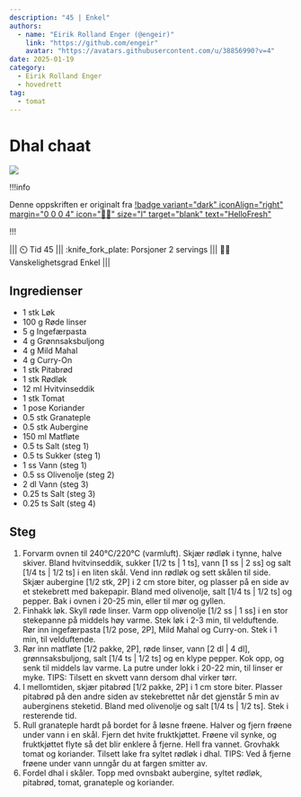 ```yaml
---
description: "45 | Enkel"
authors:
  - name: "Eirik Rolland Enger (@engeir)"
    link: "https://github.com/engeir"
    avatar: "https://avatars.githubusercontent.com/u/38856990?v=4"
date: 2025-01-19
category:
  - Eirik Rolland Enger
  - hovedrett
tag:
  - tomat
---
```


# Dhal chaat

![](/static/dhal-chaat/dhal-chaat.webp)

!!!info

Denne oppskriften er originalt fra
[!badge variant="dark" iconAlign="right" margin="0 0 0 4" icon=":cook:" size="l" target="blank" text="HelloFresh"](https://www.hellofresh.no/recipes/indisk-dhal-chaat-66ab2aebf66002bbd100ae96)

!!!

<!-- dprint-ignore-start -->
||| :timer_clock: Tid
45
||| :knife_fork_plate: Porsjoner
2 servings
||| :cook: Vanskelighetsgrad
Enkel
|||
<!-- dprint-ignore-end -->

## Ingredienser

- 1 stk Løk
- 100 g Røde linser
- 5 g Ingefærpasta
- 4 g Grønnsaksbuljong
- 4 g Mild Mahal
- 4 g Curry-On
- 1 stk Pitabrød
- 1 stk Rødløk
- 12 ml Hvitvinseddik
- 1 stk Tomat
- 1 pose Koriander
- 0.5 stk Granateple
- 0.5 stk Aubergine
- 150 ml Matfløte
- 0.5 ts Salt (steg 1)
- 0.5 ts Sukker (steg 1)
- 1 ss Vann (steg 1)
- 0.5 ss Olivenolje (steg 2)
- 2 dl Vann (steg 3)
- 0.25 ts Salt (steg 3)
- 0.25 ts Salt (steg 4)

## Steg

1. Forvarm ovnen til 240°C/220°C (varmluft). Skjær rødløk i tynne, halve skiver. Bland
   hvitvinseddik, sukker [1/2 ts | 1 ts], vann [1 ss | 2 ss] og salt [1/4 ts | 1/2 ts] i
   en liten skål. Vend inn rødløk og sett skålen til side. Skjær aubergine [1/2 stk, 2P]
   i 2 cm store biter, og plasser på en side av et stekebrett med bakepapir. Bland med
   olivenolje, salt [1/4 ts | 1/2 ts] og pepper. Bak i ovnen i 20-25 min, eller til mør
   og gyllen.
2. Finhakk løk. Skyll røde linser. Varm opp olivenolje [1/2 ss | 1 ss] i en stor
   stekepanne på middels høy varme. Stek løk i 2-3 min, til velduftende. Rør inn
   ingefærpasta [1/2 pose, 2P], Mild Mahal og Curry-on. Stek i 1 min, til velduftende.
3. Rør inn matfløte [1/2 pakke, 2P], røde linser, vann [2 dl | 4 dl], grønnsaksbuljong,
   salt [1/4 ts | 1/2 ts] og en klype pepper. Kok opp, og senk til middels lav varme. La
   putre under lokk i 20-22 min, til linser er myke. TIPS: Tilsett en skvett vann dersom
   dhal virker tørr.
4. I mellomtiden, skjær pitabrød [1/2 pakke, 2P] i 1 cm store biter. Plasser pitabrød på
   den andre siden av stekebrettet når det gjenstår 5 min av auberginens steketid. Bland
   med olivenolje og salt [1/4 ts | 1/2 ts]. Stek i resterende tid.
5. Rull granateple hardt på bordet for å løsne frøene. Halver og fjern frøene under vann
   i en skål. Fjern det hvite fruktkjøttet. Frøene vil synke, og fruktkjøttet flyte så
   det blir enklere å fjerne. Hell fra vannet. Grovhakk tomat og koriander. Tilsett lake
   fra syltet rødløk i dhal. TIPS: Ved å fjerne frøene under vann unngår du at fargen
   smitter av.
6. Fordel dhal i skåler. Topp med ovnsbakt aubergine, syltet rødløk, pitabrød, tomat,
   granateple og koriander.

<script type="application/ld+json">
{
  "author": {
    "@type": "Person",
    "name": "HelloFresh",
    "url": "https://www.hellofresh.no/recipes/indisk-dhal-chaat-66ab2aebf66002bbd100ae96"
  },
  "description": "Dhal chaat er en indisk linsesalat som er veldig populær som gatemat. I dag lager vi den i form av en smakfull currygryte med fargerike toppinger. Vi lager dhal med røde linser og matfløte, og smaksetter den med ingefærpasta og våre egne krydderblandinger, Mild Mahal og Curry-on. Deretter topper vi gryten med krutonger av ristede pitabrød, syltet rødløk, grovhakket tomat, fersk koriander og granateple.",
  "image": "https://img.hellofresh.com/f_auto,fl_lossy,h_640,q_auto,w_1200/hellofresh_s3/image/HF_Y24_R21_BW17_SE_V21805-1_mainlow-a8e4882b.jpg",
  "keywords": [
    "Vegetar",
    "Rask",
    "Under 650 kcal",
    "Klimasmart",
    "new",
    "SEO"
  ],
  "site_name": "HelloFresh",
  "@context": "https://schema.org",
  "@type": "Recipe",
  "recipeCategory": "",
  "cookTime": 20,
  "recipeCuisine": "Indiske",
  "publisher": {
    "@type": "Organization",
    "name": "hellofresh.com"
  },
  "recipeIngredient": [
    "1 stk Løk",
    "100 g Røde linser",
    "5 g Ingefærpasta",
    "4 g Grønnsaksbuljong",
    "4 g Mild Mahal",
    "4 g Curry-On",
    "1 stk Pitabrød",
    "1 stk Rødløk",
    "12 ml Hvitvinseddik",
    "1 stk Tomat",
    "1 pose Koriander",
    "0.5 stk Granateple",
    "0.5 stk Aubergine",
    "150 ml Matfløte",
    "0.5 ts Salt (steg 1)",
    "0.5 ts Sukker (steg 1)",
    "1 ss Vann (steg 1)",
    "0.5 ss Olivenolje (steg 2)",
    "2 dl Vann (steg 3)",
    "0.25 ts Salt (steg 3)",
    "0.25 ts Salt (steg 4)"
  ],
  "recipeInstructions": [
    {
      "@type": "HowToStep",
      "text": "Forvarm ovnen til 240°C/220°C (varmluft). Skjær rødløk i tynne, halve skiver. Bland hvitvinseddik, sukker [1/2 ts | 1 ts], vann [1 ss | 2 ss] og salt [1/4 ts | 1/2 ts] i en liten skål. Vend inn rødløk og sett skålen til side. Skjær aubergine [1/2 stk, 2P] i 2 cm store biter, og plasser på en side av et stekebrett med bakepapir. Bland med olivenolje, salt [1/4 ts | 1/2 ts] og pepper. Bak i ovnen i 20-25 min, eller til mør og gyllen."
    },
    {
      "@type": "HowToStep",
      "text": "Finhakk løk. Skyll røde linser. Varm opp olivenolje [1/2 ss | 1 ss] i en stor stekepanne på middels høy varme. Stek løk i 2-3 min, til velduftende. Rør inn ingefærpasta [1/2 pose, 2P], Mild Mahal og Curry-on. Stek i 1 min, til velduftende."
    },
    {
      "@type": "HowToStep",
      "text": "Rør inn matfløte [1/2 pakke, 2P], røde linser, vann [2 dl | 4 dl], grønnsaksbuljong, salt [1/4 ts | 1/2 ts] og en klype pepper. Kok opp, og senk til middels lav varme. La putre under lokk i 20-22 min, til linser er myke. TIPS: Tilsett en skvett vann dersom dhal virker tørr."
    },
    {
      "@type": "HowToStep",
      "text": "I mellomtiden, skjær pitabrød [1/2 pakke, 2P] i 1 cm store biter. Plasser pitabrød på den andre siden av stekebrettet når det gjenstår 5 min av auberginens steketid. Bland med olivenolje og salt [1/4 ts | 1/2 ts]. Stek i resterende tid."
    },
    {
      "@type": "HowToStep",
      "text": "Rull granateple hardt på bordet for å løsne frøene. Halver og fjern frøene under vann i en skål. Fjern det hvite fruktkjøttet. Frøene vil synke, og fruktkjøttet flyte så det blir enklere å fjerne. Hell fra vannet. Grovhakk tomat og koriander. Tilsett lake fra syltet rødløk i dhal. TIPS: Ved å fjerne frøene under vann unngår du at fargen smitter av."
    },
    {
      "@type": "HowToStep",
      "text": "Fordel dhal i skåler. Topp med ovnsbakt aubergine, syltet rødløk, pitabrød, tomat, granateple og koriander."
    }
  ],
  "inLanguage": "nb-NO",
  "nutrition": {
    "@type": "NutritionInformation",
    "calories": "539 kcal",
    "fatContent": "19.7 g",
    "saturatedFatContent": "9.2 g",
    "carbohydrateContent": "61.7 g",
    "sugarContent": "20.6 g",
    "proteinContent": "18.7 g",
    "sodiumContent": "408 mg",
    "servingSize": "423"
  },
  "prepTime": 25,
  "name": "Indisk dhal chaat med sprøtt pitabrød og granateple",
  "totalTime": 45,
  "recipeYield": "2 servings",
  "pattern": "indisk-dhal-chaat-med-sprott-pitabrod-og-granateple"
}
</script>
